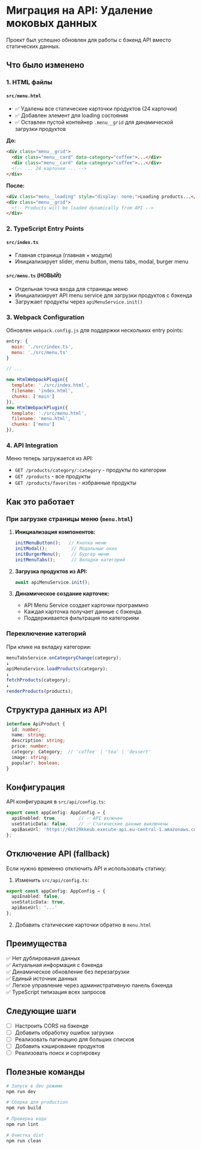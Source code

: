 # Миграция на API: Удаление моковых данных

Проект был успешно обновлен для работы с бэкенд API вместо статических данных.

## Что было изменено

### 1. HTML файлы

#### `src/menu.html`
- ✅ Удалены все статические карточки продуктов (24 карточки)
- ✅ Добавлен элемент для loading состояния
- ✅ Оставлен пустой контейнер `.menu__grid` для динамической загрузки продуктов

**До:**
```html
<div class="menu__grid">
  <div class="menu__card" data-category="coffee">...</div>
  <div class="menu__card" data-category="coffee">...</div>
  <!-- ... 24 карточки ... -->
</div>
```

**После:**
```html
<div class="menu__loading" style="display: none;">Loading products...</div>
<div class="menu__grid">
  <!-- Products will be loaded dynamically from API -->
</div>
```

### 2. TypeScript Entry Points

#### `src/index.ts`
- Главная страница (главная + модули)
- Инициализирует slider, menu button, menu tabs, modal, burger menu

#### `src/menu.ts` (НОВЫЙ)
- Отдельная точка входа для страницы меню
- Инициализирует API menu service для загрузки продуктов с бэкенда
- Загружает продукты через `apiMenuService.init()`

### 3. Webpack Configuration

Обновлен `webpack.config.js` для поддержки нескольких entry points:

```javascript
entry: {
  main: './src/index.ts',
  menu: './src/menu.ts'
}

// ...

new HtmlWebpackPlugin({
  template: './src/index.html',
  filename: 'index.html',
  chunks: ['main']
}),
new HtmlWebpackPlugin({
  template: './src/menu.html',
  filename: 'menu.html',
  chunks: ['menu']
}),
```

### 4. API Integration

Меню теперь загружается из API:
- `GET /products/category/:category` - продукты по категории
- `GET /products` - все продукты
- `GET /products/favorites` - избранные продукты

## Как это работает

### При загрузке страницы меню (`menu.html`)

1. **Инициализация компонентов:**
   ```typescript
   initMenuButton();   // Кнопка меню
   initModal();         // Модальные окна
   initBurgerMenu();    // Бургер меню
   initMenuTabs();      // Вкладки категорий
   ```

2. **Загрузка продуктов из API:**
   ```typescript
   await apiMenuService.init();
   ```

3. **Динамическое создание карточек:**
   - API Menu Service создает карточки программно
   - Каждая карточка получает данные с бэкенда
   - Поддерживается фильтрация по категориям

### Переключение категорий

При клике на вкладку категории:
```typescript
menuTabsService.onCategoryChange(category);
↓
apiMenuService.loadProducts(category);
↓
fetchProducts(category);
↓
renderProducts(products);
```

## Структура данных из API

```typescript
interface ApiProduct {
  id: number;
  name: string;
  description: string;
  price: number;
  category: Category;  // 'coffee' | 'tea' | 'dessert'
  image: string;
  popular?: boolean;
}
```

## Конфигурация

API конфигурация в `src/api/config.ts`:

```typescript
export const appConfig: AppConfig = {
  apiEnabled: true,        // ✅ API включен
  useStaticData: false,    // ✅ Статические данные выключены
  apiBaseUrl: 'https://6kt29kkeub.execute-api.eu-central-1.amazonaws.com/api'
};
```

## Отключение API (fallback)

Если нужно временно отключить API и использовать статику:

1. Изменить `src/api/config.ts`:
```typescript
export const appConfig: AppConfig = {
  apiEnabled: false,
  useStaticData: true,
  apiBaseUrl: '...'
};
```

2. Добавить статические карточки обратно в `menu.html`

## Преимущества

✅ Нет дублирования данных  
✅ Актуальная информация с бэкенда  
✅ Динамическое обновление без перезагрузки  
✅ Единый источник данных  
✅ Легкое управление через административную панель бэкенда  
✅ TypeScript типизация всех запросов  

## Следующие шаги

- [ ] Настроить CORS на бэкенде
- [ ] Добавить обработку ошибок загрузки
- [ ] Реализовать пагинацию для больших списков
- [ ] Добавить кэширование продуктов
- [ ] Реализовать поиск и сортировку

## Полезные команды

```bash
# Запуск в dev режиме
npm run dev

# Сборка для production
npm run build

# Проверка кода
npm run lint

# Очистка dist
npm run clean
```

